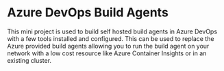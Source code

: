 # Azure DevOps Build Agents

This mini project is used to build self hosted build agents in Azure DevOps with a few tools installed and configured. This can be used to replace the Azure provided build agents allowing you to run the build agent on your network with a low cost resource like Azure Container Insights or in an existing cluster.
